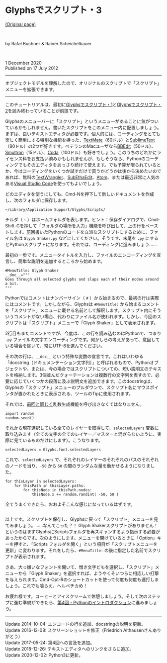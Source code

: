 # Glyphsでスクリプト・3

[(Original page)](https://glyphsapp.com/learn/scripting-glyphs-part-3)  

<br />

by Rafał Buchner & Rainer Scheichelbauer  

<br />

1 December 2020  
Published on 17 July 2012  

********

オブジェクトモデルを理解したので、オリジナルのスクリプトで「スクリプト」メニューを拡張できます。  

********

このチュートリアルは、最初に[Glyphsでスクリプト・1](./scripting-glyphs-part-1.md)と[Glyphsでスクリプト・2](./scripting-glyphs-part-2.md)を読み終わっていることが前提です。  

Glyphsのメニューバーに「スクリプト」というメニューがあることに気がついているかもしれません。書いたスクリプトをこのメニュー内に配置しましょう。まずは、良いテキストエディタが必要です。個人的には、コーディングをとても楽しく簡単にする特別な機能を持った、[TextMate](http://macromates.com/)（60ドル）と[SublimeText](https://www.sublimetext.com)（80ドル）の2つが好きです。ベテランのMacユーザなら[BBEdit](https://www.barebones.com/products/bbedit/index.html)（50ドル）、[Smultron](https://www.peterborgapps.com/smultron/)（15ドル）、[Coda](https://www.panic.com/coda/buy.html)（100ドル）も好きでしょう。このうちのどれかにライセンス料をお支払い済みかもしれませんが、もしそうなら、Pythonのコーディングでもそのエディタをあっさり続けて使えます。でも予算が限られているとか、今はコーディングをいくつか試すだけで買うかどうかは後から決めたいのであれば、無料の[TextWrangler](http://www.barebones.com/products/TextWrangler/)、[SubEthaEdit](https://subethaedit.net)、[Atom](https://atom.io)、または最近非常に人気のある[Visual Studio Code](https://code.visualstudio.com/)を使ってもよいでしょう。  

どのエディタを使うにしても、Cmd-Nを押下して新しいドキュメントを作成し、次のフォルダに保存します。  

`~/Library/Application Support/Glyphs/Scripts/`  

チルダ（ `~` ）はホームフォルダを表します。ヒント：保存ダイアログで、Cmd-Shift-Gを押して「フォルダの場所を入力」機能を呼び出して、上の行をペーストします。[前回](./scripting-glyphs-part-2.md)書いたPythonのコードを立派なスクリプトにするために、ファイル名は `Glyph Shaker.py` などにしてください。そうです、末尾を `.py` にするとPythonスクリプトになります。それでは、コーディングに進みましょう……  

最初の一歩です。メニュータイトルを入力し、ファイルのエンコーディングを宣言し、簡単な説明を追加するところから始めます。  

```language-python
#MenuTitle: Glyph Shaker
__doc__="""
Goes through all selected glyphs and slaps each of their nodes around a bit.
"""
```

Pythonではコメントはナンバーサイン（ `#` ）から始まるので、最初の行は実際にはコメントです。しかしながら、Glyphsは `#MenuTitle:` から始まるコメントを「スクリプト」メニューに載せる名前として解釈します。スクリプト内にそういうコメントがない場合、代わりにファイル名が使われます。しかし、今回のスクリプトは「スクリプト」メニューで「Glyph Shaker」として表示されます。  

2行目もまたコメントですが、今度は、この行を読み込むのはPythonで、つまり `.py` ファイルの文字エンコーディングです。何かしらの考えがあって、意図している場合を除いて、常にUTF-8を選んでください。  

その次の行は、`__doc__` という特殊な変数の宣言です。これはいわゆる「docstring（ドキュメンテーション文字列）」と呼ばれるもので、Pythonオブジェクトや、または、今の場合ではスクリプトについての、短い説明文のテキストを格納します。3個並んだクォーテーションは複数行の文字列を表すので、必要に応じていくつかの段落に及ぶ説明文を追加できます。このdocstringは、Glyphsの「スクリプト」メニューのプルダウンで、スクリプト名にマウスポインタが置かれたときに表示される、ツールのTipに使用されます。  

それでは、[前回と同じく](./scripting-glyphs-part-2.md)乱数生成機能を呼び出さなくてはなりません。  

```language-python
import random
random.seed()
```

それから現在選択している全てのレイヤーを取得して、`selectedLayers` 変数に取り込みます（全ての文字の全てのレイヤー／マスターと混ざらないように、実際に見ているものだけにします）。こうなります。  

```language-python
selectedLayers = Glyphs.font.selectedLayers
```

これで、`selectedLayers` で、それぞれのレイヤーのそれぞれのパスのそれぞれのノードを当り、`-50` から `50` の間のランダムな量を動かせるようになりました。  

```language-python
for thisLayer in selectedLayers:
    for thisPath in thisLayer.paths:
        for thisNode in thisPath.nodes:
            thisNode.x += random.randint( -50, 50 )
```

全てうまくできたら、おおよそこんな感じになっているはずです。  

<img alt="" src="https://glyphsapp.com/media/pages/learn/scripting-glyphs-part-3/8df07cdaed-1605628219/glyphshaker-new.png">

以上です。スクリプトを保存し、Glyphsに戻って「スクリプト」メニューを見てみましょう。……なんてこった？！ Glyph Shakerスクリプトがありません！ というのはまずGlyphsにScriptsフォルダを再スキャンするよう指示する必要があったからです。次のようにします。メニューを開けているときに「Option」キーを押すと、「Scripts フォルダを開く」という項目が「スクリプトメニューを更新」に変わります。それをしたら、`#MenuTitle:` の後に指定した名前でスクリプトが表示されます。  

さあ、大っ嫌いなフォントを開いて、憎き文字どもを選択し、「スクリプト」メニューから「Glyph Shaker」を選択すれば、ようやくそいつらに相応しい打撃を与えられます。Cmd-Opt-Rのショートカットを使って何度も何度も連打しましょう。これでも喰らえ、ヘルベチカめ！  

お疲れ様です。コーヒーとアイスクリームで休憩しましょう。そして次のステップに進む準備ができたら、[第4回・Pythonのイントロダクション](https://glyphsapp.com/learn/scripting-glyphs-part-4)に進みましょう。  

********

Update 2014-10-04: エンコードの行を追加、docstringの説明を更新。  
Update 2016-12-08: スクリーンショットを修正（Friedrich Althausenさんありがとう）  
Update 2017-05-24: 第4回への言及を追加。  
Update 2018-12-26: テキストエディタへのリンクをさらに追加。  
Update 2020-12-02: Python3に更新。  
